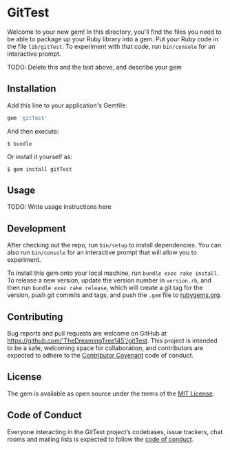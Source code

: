 # GitTest

Welcome to your new gem! In this directory, you'll find the files you need to be able to package up your Ruby library into a gem. Put your Ruby code in the file `lib/gitTest`. To experiment with that code, run `bin/console` for an interactive prompt.

TODO: Delete this and the text above, and describe your gem

## Installation

Add this line to your application's Gemfile:

```ruby
gem 'gitTest'
```

And then execute:

    $ bundle

Or install it yourself as:

    $ gem install gitTest

## Usage

TODO: Write usage instructions here

## Development

After checking out the repo, run `bin/setup` to install dependencies. You can also run `bin/console` for an interactive prompt that will allow you to experiment.

To install this gem onto your local machine, run `bundle exec rake install`. To release a new version, update the version number in `version.rb`, and then run `bundle exec rake release`, which will create a git tag for the version, push git commits and tags, and push the `.gem` file to [rubygems.org](https://rubygems.org).

## Contributing

Bug reports and pull requests are welcome on GitHub at https://github.com/'TheDreamingTree145'/gitTest. This project is intended to be a safe, welcoming space for collaboration, and contributors are expected to adhere to the [Contributor Covenant](http://contributor-covenant.org) code of conduct.

## License

The gem is available as open source under the terms of the [MIT License](https://opensource.org/licenses/MIT).

## Code of Conduct

Everyone interacting in the GitTest project’s codebases, issue trackers, chat rooms and mailing lists is expected to follow the [code of conduct](https://github.com/'TheDreamingTree145'/gitTest/blob/master/CODE_OF_CONDUCT.md).
